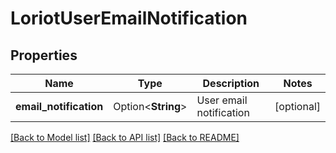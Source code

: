 # LoriotUserEmailNotification

## Properties

Name | Type | Description | Notes
------------ | ------------- | ------------- | -------------
**email_notification** | Option<**String**> | User email notification | [optional]

[[Back to Model list]](../README.md#documentation-for-models) [[Back to API list]](../README.md#documentation-for-api-endpoints) [[Back to README]](../README.md)


